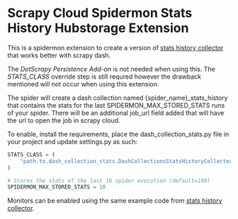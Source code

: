 # Scrapy Cloud Spidermon Stats History Hubstorage Extension

This is a spidermon extension to create a version of [stats history collector](https://spidermon.readthedocs.io/en/latest/howto/stats-collection.html) that works better with scrapy dash.

The _DotScrapy Persistence Add-on_ is not needed when using this. The _STATS_CLASS_ override step is still requred however the drawback mentioned will not occur when using this extension.

The spider will create a dash collection named {spider_name}\_stats\_history that contains the stats for the last SPIDERMON_MAX_STORED_STATS runs of your spider. There will be an additional job_url field added that will have the url to open the job in scrapy cloud.

To enable, install the requirements, place the dash_collection_stats.py file in your project and update settings.py as such:

```python
STATS_CLASS = (
    "path.to.dash_collection_stats.DashCollectionsStatsHistoryCollector"
)

# Stores the stats of the last 10 spider execution (default=100)
SPIDERMON_MAX_STORED_STATS = 10
```
Monitors can be enabled using the same example code from [stats history collector](https://spidermon.readthedocs.io/en/latest/howto/stats-collection.html).
